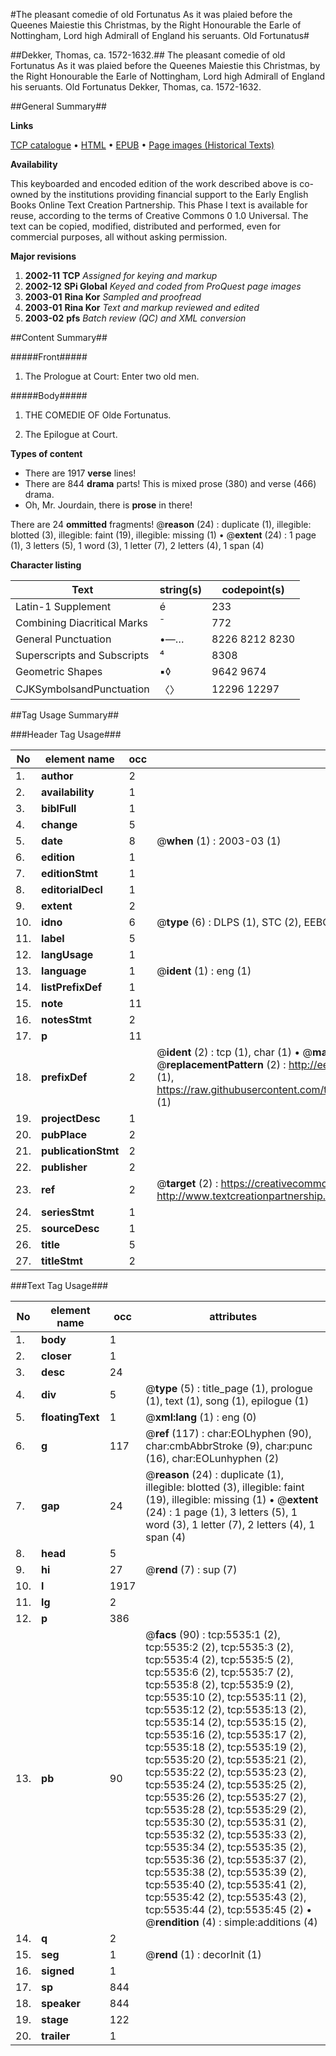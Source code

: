 #The pleasant comedie of old Fortunatus As it was plaied before the Queenes Maiestie this Christmas, by the Right Honourable the Earle of Nottingham, Lord high Admirall of England his seruants. Old Fortunatus#

##Dekker, Thomas, ca. 1572-1632.##
The pleasant comedie of old Fortunatus As it was plaied before the Queenes Maiestie this Christmas, by the Right Honourable the Earle of Nottingham, Lord high Admirall of England his seruants.
Old Fortunatus
Dekker, Thomas, ca. 1572-1632.

##General Summary##

**Links**

[TCP catalogue](http://www.ota.ox.ac.uk/tcp/)  • 
[HTML](http://tei.it.ox.ac.uk/tcp/Texts-HTML/free/A20/A20076.html)  • 
[EPUB](http://tei.it.ox.ac.uk/tcp/Texts-EPUB/free/A20/A20076.epub) • 
[Page images (Historical Texts)](https://data.historicaltexts.jisc.ac.uk/view?pubId=eebo-99840985e&pageId=eebo-99840985e-5535-1)

**Availability**

This keyboarded and encoded edition of the
	       work described above is co-owned by the institutions
	       providing financial support to the Early English Books
	       Online Text Creation Partnership. This Phase I text is
	       available for reuse, according to the terms of Creative
	       Commons 0 1.0 Universal. The text can be copied,
	       modified, distributed and performed, even for
	       commercial purposes, all without asking permission.

**Major revisions**

1. __2002-11__ __TCP__ *Assigned for keying and markup*
1. __2002-12__ __SPi Global__ *Keyed and coded from ProQuest page images*
1. __2003-01__ __Rina Kor__ *Sampled and proofread*
1. __2003-01__ __Rina Kor__ *Text and markup reviewed and edited*
1. __2003-02__ __pfs__ *Batch review (QC) and XML conversion*

##Content Summary##

#####Front#####

1. The Prologue at Court: Enter two old men.

#####Body#####

1. THE COMEDIE OF Olde Fortunatus.

1. The Epilogue at Court.

**Types of content**

  * There are 1917 **verse** lines!
  * There are 844 **drama** parts! This is mixed prose (380) and verse (466) drama.
  * Oh, Mr. Jourdain, there is **prose** in there!

There are 24 **ommitted** fragments! 
 @__reason__ (24) : duplicate (1), illegible: blotted (3), illegible: faint (19), illegible: missing (1)  •  @__extent__ (24) : 1 page (1), 3 letters (5), 1 word (3), 1 letter (7), 2 letters (4), 1 span (4)

**Character listing**


|Text|string(s)|codepoint(s)|
|---|---|---|
|Latin-1 Supplement|é|233|
|Combining             Diacritical Marks|̄|772|
|General Punctuation|•—…|8226 8212 8230|
|Superscripts             and Subscripts|⁴|8308|
|Geometric Shapes|▪◊|9642 9674|
|CJKSymbolsandPunctuation|〈〉|12296 12297|

##Tag Usage Summary##

###Header Tag Usage###

|No|element name|occ|attributes|
|---|---|---|---|
|1.|__author__|2||
|2.|__availability__|1||
|3.|__biblFull__|1||
|4.|__change__|5||
|5.|__date__|8| @__when__ (1) : 2003-03 (1)|
|6.|__edition__|1||
|7.|__editionStmt__|1||
|8.|__editorialDecl__|1||
|9.|__extent__|2||
|10.|__idno__|6| @__type__ (6) : DLPS (1), STC (2), EEBO-CITATION (1), PROQUEST (1), VID (1)|
|11.|__label__|5||
|12.|__langUsage__|1||
|13.|__language__|1| @__ident__ (1) : eng (1)|
|14.|__listPrefixDef__|1||
|15.|__note__|11||
|16.|__notesStmt__|2||
|17.|__p__|11||
|18.|__prefixDef__|2| @__ident__ (2) : tcp (1), char (1)  •  @__matchPattern__ (2) : ([0-9\-]+):([0-9IVX]+) (1), (.+) (1)  •  @__replacementPattern__ (2) : http://eebo.chadwyck.com/downloadtiff?vid=$1&page=$2 (1), https://raw.githubusercontent.com/textcreationpartnership/Texts/master/tcpchars.xml#$1 (1)|
|19.|__projectDesc__|1||
|20.|__pubPlace__|2||
|21.|__publicationStmt__|2||
|22.|__publisher__|2||
|23.|__ref__|2| @__target__ (2) : https://creativecommons.org/publicdomain/zero/1.0/ (1), http://www.textcreationpartnership.org/docs/. (1)|
|24.|__seriesStmt__|1||
|25.|__sourceDesc__|1||
|26.|__title__|5||
|27.|__titleStmt__|2||


###Text Tag Usage###

|No|element name|occ|attributes|
|---|---|---|---|
|1.|__body__|1||
|2.|__closer__|1||
|3.|__desc__|24||
|4.|__div__|5| @__type__ (5) : title_page (1), prologue (1), text (1), song (1), epilogue (1)|
|5.|__floatingText__|1| @__xml:lang__ (1) : eng (0)|
|6.|__g__|117| @__ref__ (117) : char:EOLhyphen (90), char:cmbAbbrStroke (9), char:punc (16), char:EOLunhyphen (2)|
|7.|__gap__|24| @__reason__ (24) : duplicate (1), illegible: blotted (3), illegible: faint (19), illegible: missing (1)  •  @__extent__ (24) : 1 page (1), 3 letters (5), 1 word (3), 1 letter (7), 2 letters (4), 1 span (4)|
|8.|__head__|5||
|9.|__hi__|27| @__rend__ (7) : sup (7)|
|10.|__l__|1917||
|11.|__lg__|2||
|12.|__p__|386||
|13.|__pb__|90| @__facs__ (90) : tcp:5535:1 (2), tcp:5535:2 (2), tcp:5535:3 (2), tcp:5535:4 (2), tcp:5535:5 (2), tcp:5535:6 (2), tcp:5535:7 (2), tcp:5535:8 (2), tcp:5535:9 (2), tcp:5535:10 (2), tcp:5535:11 (2), tcp:5535:12 (2), tcp:5535:13 (2), tcp:5535:14 (2), tcp:5535:15 (2), tcp:5535:16 (2), tcp:5535:17 (2), tcp:5535:18 (2), tcp:5535:19 (2), tcp:5535:20 (2), tcp:5535:21 (2), tcp:5535:22 (2), tcp:5535:23 (2), tcp:5535:24 (2), tcp:5535:25 (2), tcp:5535:26 (2), tcp:5535:27 (2), tcp:5535:28 (2), tcp:5535:29 (2), tcp:5535:30 (2), tcp:5535:31 (2), tcp:5535:32 (2), tcp:5535:33 (2), tcp:5535:34 (2), tcp:5535:35 (2), tcp:5535:36 (2), tcp:5535:37 (2), tcp:5535:38 (2), tcp:5535:39 (2), tcp:5535:40 (2), tcp:5535:41 (2), tcp:5535:42 (2), tcp:5535:43 (2), tcp:5535:44 (2), tcp:5535:45 (2)  •  @__rendition__ (4) : simple:additions (4)|
|14.|__q__|2||
|15.|__seg__|1| @__rend__ (1) : decorInit (1)|
|16.|__signed__|1||
|17.|__sp__|844||
|18.|__speaker__|844||
|19.|__stage__|122||
|20.|__trailer__|1||
